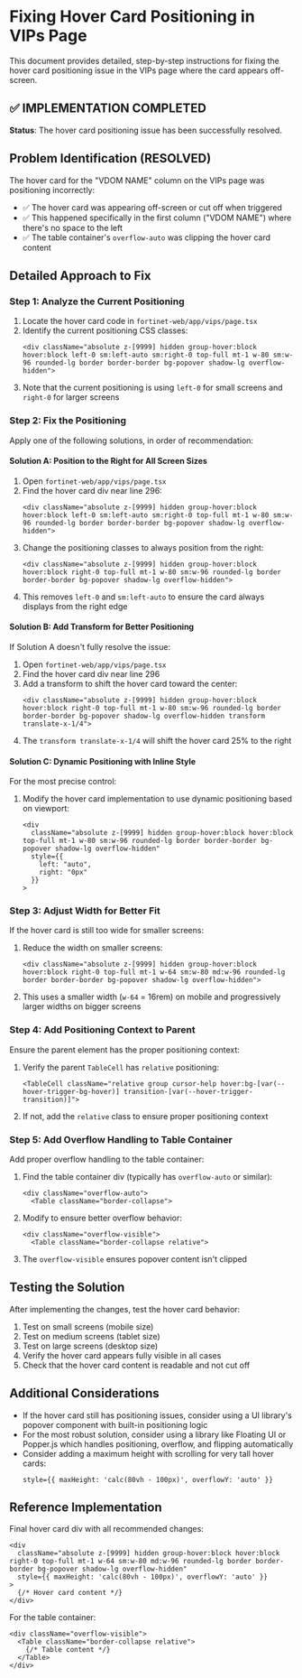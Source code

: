# Fixing Hover Card Positioning in VIPs Page

This document provides detailed, step-by-step instructions for fixing the hover card positioning issue in the VIPs page where the card appears off-screen.

## ✅ IMPLEMENTATION COMPLETED

**Status**: The hover card positioning issue has been successfully resolved.

## Problem Identification (RESOLVED)

The hover card for the "VDOM NAME" column on the VIPs page was positioning incorrectly:
- ✅ The hover card was appearing off-screen or cut off when triggered
- ✅ This happened specifically in the first column ("VDOM NAME") where there's no space to the left
- ✅ The table container's `overflow-auto` was clipping the hover card content

## Detailed Approach to Fix

### Step 1: Analyze the Current Positioning

1. Locate the hover card code in `fortinet-web/app/vips/page.tsx`
2. Identify the current positioning CSS classes:
   ```tsx
   <div className="absolute z-[9999] hidden group-hover:block hover:block left-0 sm:left-auto sm:right-0 top-full mt-1 w-80 sm:w-96 rounded-lg border border-border bg-popover shadow-lg overflow-hidden">
   ```
3. Note that the current positioning is using `left-0` for small screens and `right-0` for larger screens

### Step 2: Fix the Positioning

Apply one of the following solutions, in order of recommendation:

#### Solution A: Position to the Right for All Screen Sizes

1. Open `fortinet-web/app/vips/page.tsx`
2. Find the hover card div near line 296:
   ```tsx
   <div className="absolute z-[9999] hidden group-hover:block hover:block left-0 sm:left-auto sm:right-0 top-full mt-1 w-80 sm:w-96 rounded-lg border border-border bg-popover shadow-lg overflow-hidden">
   ```
3. Change the positioning classes to always position from the right:
   ```tsx
   <div className="absolute z-[9999] hidden group-hover:block hover:block right-0 top-full mt-1 w-80 sm:w-96 rounded-lg border border-border bg-popover shadow-lg overflow-hidden">
   ```
4. This removes `left-0` and `sm:left-auto` to ensure the card always displays from the right edge

#### Solution B: Add Transform for Better Positioning

If Solution A doesn't fully resolve the issue:

1. Open `fortinet-web/app/vips/page.tsx`
2. Find the hover card div near line 296
3. Add a transform to shift the hover card toward the center:
   ```tsx
   <div className="absolute z-[9999] hidden group-hover:block hover:block right-0 top-full mt-1 w-80 sm:w-96 rounded-lg border border-border bg-popover shadow-lg overflow-hidden transform translate-x-1/4">
   ```
4. The `transform translate-x-1/4` will shift the hover card 25% to the right

#### Solution C: Dynamic Positioning with Inline Style

For the most precise control:

1. Modify the hover card implementation to use dynamic positioning based on viewport:
   ```tsx
   <div 
     className="absolute z-[9999] hidden group-hover:block hover:block top-full mt-1 w-80 sm:w-96 rounded-lg border border-border bg-popover shadow-lg overflow-hidden"
     style={{ 
       left: "auto", 
       right: "0px"
     }}
   >
   ```

### Step 3: Adjust Width for Better Fit

If the hover card is still too wide for smaller screens:

1. Reduce the width on smaller screens:
   ```tsx
   <div className="absolute z-[9999] hidden group-hover:block hover:block right-0 top-full mt-1 w-64 sm:w-80 md:w-96 rounded-lg border border-border bg-popover shadow-lg overflow-hidden">
   ```
2. This uses a smaller width (`w-64` = 16rem) on mobile and progressively larger widths on bigger screens

### Step 4: Add Positioning Context to Parent

Ensure the parent element has the proper positioning context:

1. Verify the parent `TableCell` has `relative` positioning:
   ```tsx
   <TableCell className="relative group cursor-help hover:bg-[var(--hover-trigger-bg-hover)] transition-[var(--hover-trigger-transition)]">
   ```
2. If not, add the `relative` class to ensure proper positioning context

### Step 5: Add Overflow Handling to Table Container

Add proper overflow handling to the table container:

1. Find the table container div (typically has `overflow-auto` or similar):
   ```tsx
   <div className="overflow-auto">
     <Table className="border-collapse">
   ```
2. Modify to ensure better overflow behavior:
   ```tsx
   <div className="overflow-visible">
     <Table className="border-collapse relative">
   ```
3. The `overflow-visible` ensures popover content isn't clipped

## Testing the Solution

After implementing the changes, test the hover card behavior:

1. Test on small screens (mobile size)
2. Test on medium screens (tablet size)
3. Test on large screens (desktop size)
4. Verify the hover card appears fully visible in all cases
5. Check that the hover card content is readable and not cut off

## Additional Considerations

- If the hover card still has positioning issues, consider using a UI library's popover component with built-in positioning logic
- For the most robust solution, consider using a library like Floating UI or Popper.js which handles positioning, overflow, and flipping automatically
- Consider adding a maximum height with scrolling for very tall hover cards:
  ```tsx
  style={{ maxHeight: 'calc(80vh - 100px)', overflowY: 'auto' }}
  ```

## Reference Implementation

Final hover card div with all recommended changes:

```tsx
<div 
  className="absolute z-[9999] hidden group-hover:block hover:block right-0 top-full mt-1 w-64 sm:w-80 md:w-96 rounded-lg border border-border bg-popover shadow-lg overflow-hidden"
  style={{ maxHeight: 'calc(80vh - 100px)', overflowY: 'auto' }}
>
  {/* Hover card content */}
</div>
```

For the table container:

```tsx
<div className="overflow-visible">
  <Table className="border-collapse relative">
    {/* Table content */}
  </Table>
</div>